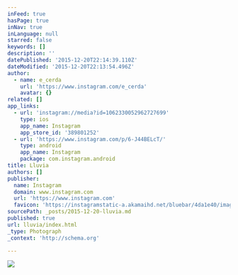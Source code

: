 ```yaml
---
inFeed: true
hasPage: true
inNav: true
inLanguage: null
starred: false
keywords: []
description: ''
datePublished: '2015-12-20T22:14:39.110Z'
dateModified: '2015-12-20T22:13:54.496Z'
author:
  - name: e_cerda
    url: 'https://www.instagram.com/e_cerda'
    avatar: {}
related: []
app_links:
  - url: 'instagram://media?id=1062330052962727699'
    type: ios
    app_name: Instagram
    app_store_id: '389801252'
  - url: 'https://www.instagram.com/p/6-J44BELcT/'
    type: android
    app_name: Instagram
    package: com.instagram.android
title: Lluvia
authors: []
publisher:
  name: Instagram
  domain: www.instagram.com
  url: 'https://www.instagram.com'
  favicon: 'https://instagramstatic-a.akamaihd.net/bluebar/4da1e40/images/ico/favicon.ico'
sourcePath: _posts/2015-12-20-lluvia.md
published: true
url: lluvia/index.html
_type: Photograph
_context: 'http://schema.org'

---
```

![](https://s3-us-west-2.amazonaws.com/the-grid-img/p/2969238608552b55167315eefcba2f5717dcd97d.jpg)